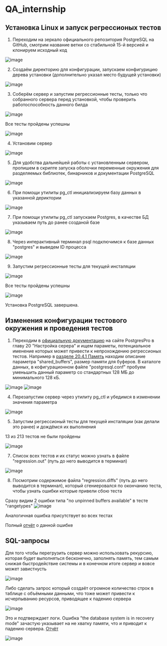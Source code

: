 # QA_internship

## Установка Linux и запуск регрессионых тестов

1. Переходим на зеркало официального репозитория PostgreSQL на GitHub, смотрим название ветки со стабильной 15-й версией и клонируем исходный код

![image](https://github.com/user-attachments/assets/d98c8ed6-c5be-43b5-8831-31ca6ebecc93)

2. Создаём директорию для конфигурации, запускаем конфигурицию дерева установки (дополнительно указал место будущей установки)

![image](https://github.com/user-attachments/assets/8129c8a1-690b-4665-9941-3418cbfe53f5)

3. Соберём сервер и запустим регрессионные тесты, только что собранного сервера перед установкой, чтобы проверить работоспособность данного билда

![image](https://github.com/user-attachments/assets/c82a90f1-ed9d-42de-89e7-8f596f1efd0f)

Все тесты пройдены успешны

![image](https://github.com/user-attachments/assets/9cbcaf6f-1500-476e-b3d1-b6431ef2039e)

4. Установим сервер

![image](https://github.com/user-attachments/assets/c191d361-eebb-49c3-8af5-f9a627ea8d0a)

5. Для удобства дальнейшей работы с установленным сервером, пропишем в скрипте запуска оболочки переменные окружения для разделяемых библиотек, бинарников и документации PostgreSQL

![image](https://github.com/user-attachments/assets/d7ac2052-2d1c-4b3e-a205-95d72688510b)

6. При помощи утилиты pg_ctl инициализируем базу данных в указанной дериктории

![image](https://github.com/user-attachments/assets/e3ce4eb8-aba0-4d19-9712-e2475526269f)

7. При помощи утилиты pg_ctl запускаем Postgres, в качестве БД указываем путь до ранее созданой базе

![image](https://github.com/user-attachments/assets/7ad309eb-adce-4752-a1de-c5c807e900fb)

8. Через интерактивный терминал psql подключимся к базе данных "postgres" и выведем ID процесса

![image](https://github.com/user-attachments/assets/e0d1e7e2-8a09-49fe-9877-1d18ef1e645a)

9. Запустим регрессионные тесты для текущей инсталяции

![image](https://github.com/user-attachments/assets/5d19be95-7d2b-43fc-b896-4374d559e386)

Все тесты пройдены успешны

![image](https://github.com/user-attachments/assets/6ec03254-74d4-4a2c-99ca-47eed332da61)

Установка PostgreSQL завершена.

## Изменения конфигурации тестового окружения и проведения тестов

1. Переходим в [официальную документацию](https://postgrespro.ru/docs/postgresql/15/runtime-config-resource) на сайте PostgresPro в главу 20 "Настройка серера" и ищем параметы, потенциальное именение которых может привести к непрохождению регрессионых тестов. Например в [разделе 20.4.1 Память](https://postgrespro.ru/docs/postgresql/15/runtime-config-resource#RUNTIME-CONFIG-RESOURCE-MEMORY) находим описание параметра "shared_buffers", размер памяти для буферов. В каталоге данных, в кофигурационном файле "postgresql.conf" пробуем уменьшить данный параметр со стандартных 128 МБ до минимального 128 кБ.

![image](https://github.com/user-attachments/assets/c2a08b75-32ac-4ea8-b91e-6b34d97ffccf) ![image](https://github.com/user-attachments/assets/788ec2f4-0f2b-44c2-924b-98bedfbb509d)

4. Перезапустим сервер через утилиту pg_ctl и убедимся в изменении значения параметра

![image](https://github.com/user-attachments/assets/e7f1bfd7-e6a3-4a65-92ac-09abf475af8f)

5. Запустим регрессионый тесты для текущей инсталяции (как делали это ранее) и дождёмся их выполнения

13 из 213 тестов не были пройдены

![image](https://github.com/user-attachments/assets/572e4b4e-59fe-4549-aa19-be800b3e0a8d)

7. Список всех тестов и их статус можно узнать в файле "regression.out" (путь до него выводится в терминал)

![image](https://github.com/user-attachments/assets/73b22e6c-5e10-4d8b-bc69-e8ab00741b38)

8. Посмотрим содержимое файла "regression.diffs" (путь до него выводится в терминал), который сгениеровался по окончанию теста, чтобы узнать ошибки которые привели сбою теста

Сразу видим 2 ошибки типа "no unpinned buffers available" в тесте "rangetypes" 
![image](https://github.com/user-attachments/assets/819ab9df-479c-4b69-a6e2-063dfb16bfe3)

Аналогичная ошибка присутствует во всех тестах

Полный [отчёт](https://docs.google.com/document/d/1-upYhPXWS3By14Y7cMnnnp77qKlIMxL3wwTQTWefgVM/edit?usp=sharing) о данной ошибке 

## SQL-запросы

Для того чтобы перегрузить сервер можно использовать рекурсию, которая будет выполняться бесконечно, заполнять память, тем самым снижая быстродействие системы и в конечном итоге сервер и вовсе может завистнусть

![image](https://github.com/user-attachments/assets/9ab49b03-7571-47d5-bc09-c7abbb220b60)

Либо сделать запрос который создаёт огромное количество строк в таблице с объёмными данными, что тоже может привести к исчерпыванию ресурсов, приводящее к падению сервера

![image](https://github.com/user-attachments/assets/65c044c8-48fc-4cef-8404-328a98477147)

Это и подтверждает логи. Ошибка "the database system is in recovery mode" зачастую указывает на не хватку памяти, что и приводит к падению сервера. [Отчёт](https://docs.google.com/document/d/1onuV1OqCRdTbGlPYUOcopbfN-krWk9Cu-RzS_w7KyIE/edit?usp=sharing)

![image](https://github.com/user-attachments/assets/0da3caab-ac97-49a2-8553-4cc9717c2b17)


